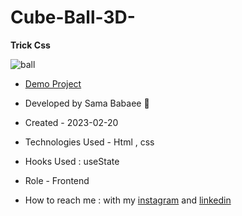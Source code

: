 # Cube-Ball-3D-

**Trick Css**

![ball](https://user-images.githubusercontent.com/107030945/220066968-044efda3-5eb3-41a2-be3c-a83b71760538.png)

- [Demo Project](https://sama-babaee-web.github.io/Cube-Ball-3D-/)

- Developed by Sama Babaee 👻

-  Created - 2023-02-20

- Technologies Used - Html , css 

- Hooks Used : useState 

- Role - Frontend

- How to reach me : with my [instagram](https://www.instagram.com/sama_babaee_web/) and [linkedin](https://www.linkedin.com/in/sama-babaee-54135324b/)
